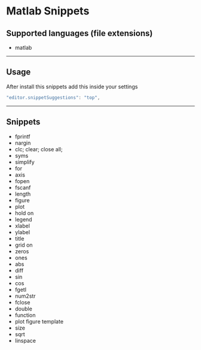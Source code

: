 # Matlab Snippets
## Supported languages (file extensions)
* matlab
---
## Usage
After install this snippets add this inside your settings
```js
"editor.snippetSuggestions": "top",
```
---
## Snippets
- fprintf
- nargin
- clc; clear; close all;
- syms
- simplify
- for
- axis
- fopen
- fscanf
- length
- figure
- plot
- hold on
- legend
- xlabel
- ylabel
- title
- grid on
- zeros
- ones
- abs
- diff
- sin
- cos
- fgetl
- num2str
- fclose
- double
- function
- plot figure template
- size
- sqrt
- linspace

